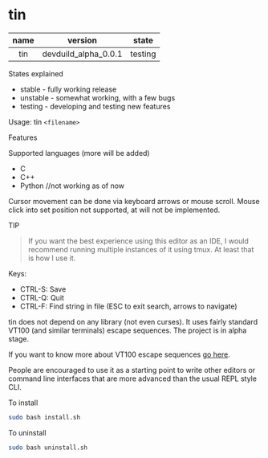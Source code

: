 tin
===

|name|version|state|
|:---:|:---:|:---:|
|tin|devduild_alpha_0.0.1|testing|

States explained

* stable - fully working release
* unstable - somewhat working, with a few bugs
* testing - developing and testing new features

Usage: tin `<filename>`

Features

Supported languages (more will be added)

* C
* C++
* Python //not working as of now

Cursor movement can be done via keyboard arrows or mouse scroll. Mouse click into set position not supported, at will not be implemented.

TIP
> If you want the best experience using this editor as an IDE, I would recommend running multiple instances of it using tmux. At least that is how I use it.

Keys:

* CTRL-S: Save
* CTRL-Q: Quit
* CTRL-F: Find string in file (ESC to exit search, arrows to navigate)

tin does not depend on any library (not even curses). It uses fairly standard
VT100 (and similar terminals) escape sequences. The project is in alpha
stage.

If you want to know more about VT100 escape sequences [go here](https://espterm.github.io/docs/VT100%20escape%20codes.html).

People are encouraged to use it as a starting point to write other editors or command line interfaces that are more advanced than the usual REPL style CLI.

To install
```bash
sudo bash install.sh
```
To uninstall
```bash
sudo bash uninstall.sh
```
